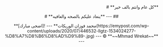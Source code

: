  <p align="right" >
 # **كل عام وانتم بالف خير**

<p align="center" >

<p align="center" ># **ينعاد عليكم بالصحه والعافيه** 
---
## <p align="center" >**محمد فوزان الوريكات**
---
![اضحى مبارك](https://emypost.com/wp-content/uploads/2020/07/446532-lIgtz-1534024277-%D8%A7%D8%B6%D8%AD%D9%89-.jpg)
---
© **~~Mhmad Wrekat~~**
---